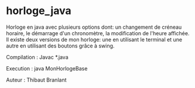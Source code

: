 # horloge_java
Horloge en java avec plusieurs options dont: un changement de créneau horaire, le démarrage d'un chronomètre, la modification de l'heure affichée.
Il existe deux versions de mon horloge: une en utilisant le terminal et une autre en utilisant des boutons grâce à swing. 

Compilation : Javac *.java

Execution : java MonHorlogeBase

Auteur : Thibaut Branlant
